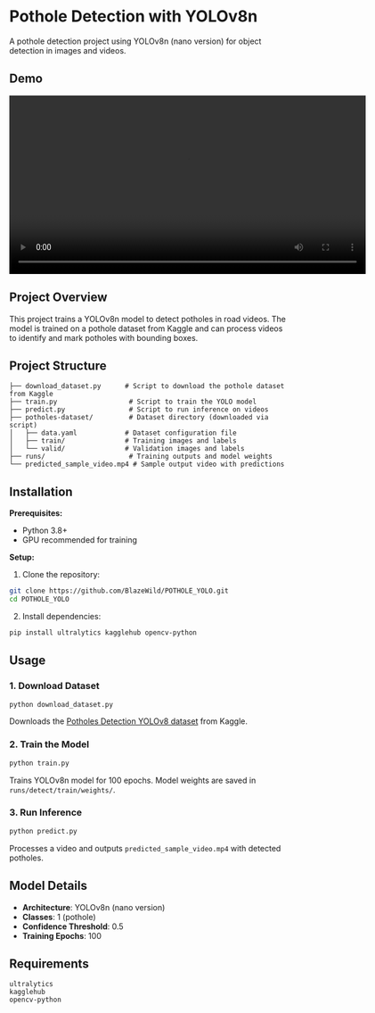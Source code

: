 # Pothole Detection with YOLOv8n

A pothole detection project using YOLOv8n (nano version) for object detection in images and videos.

## Demo

<video width="640" controls>
  <source src="predicted_sample_video.mp4" type="video/mp4">
  Your browser does not support the video tag.
</video>

## Project Overview

This project trains a YOLOv8n model to detect potholes in road videos. The model is trained on a pothole dataset from Kaggle and can process videos to identify and mark potholes with bounding boxes.

## Project Structure

```
├── download_dataset.py      # Script to download the pothole dataset from Kaggle
├── train.py                  # Script to train the YOLO model
├── predict.py                # Script to run inference on videos
├── potholes-dataset/         # Dataset directory (downloaded via script)
│   ├── data.yaml            # Dataset configuration file
│   ├── train/               # Training images and labels
│   └── valid/               # Validation images and labels
├── runs/                     # Training outputs and model weights
└── predicted_sample_video.mp4 # Sample output video with predictions
```

## Installation

**Prerequisites:**
- Python 3.8+
- GPU recommended for training

**Setup:**

1. Clone the repository:
```bash
git clone https://github.com/BlazeWild/POTHOLE_YOLO.git
cd POTHOLE_YOLO
```

2. Install dependencies:
```bash
pip install ultralytics kagglehub opencv-python
```

## Usage

### 1. Download Dataset

```bash
python download_dataset.py
```

Downloads the [Potholes Detection YOLOv8 dataset](https://www.kaggle.com/datasets/anggadwisunarto/potholes-detection-yolov8) from Kaggle.

### 2. Train the Model

```bash
python train.py
```

Trains YOLOv8n model for 100 epochs. Model weights are saved in `runs/detect/train/weights/`.

### 3. Run Inference

```bash
python predict.py
```

Processes a video and outputs `predicted_sample_video.mp4` with detected potholes.

## Model Details

- **Architecture**: YOLOv8n (nano version)
- **Classes**: 1 (pothole)
- **Confidence Threshold**: 0.5
- **Training Epochs**: 100

## Requirements

```
ultralytics
kagglehub
opencv-python
```

